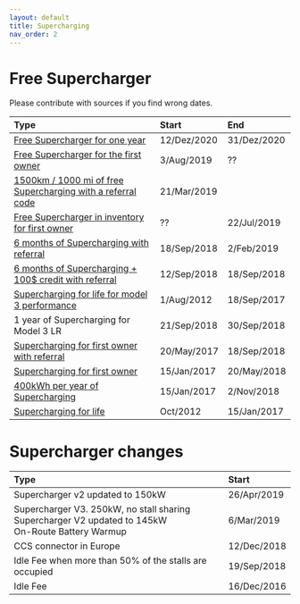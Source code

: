 ```yaml
---
layout: default
title: Supercharging
nav_order: 2
---
```


# Free Supercharger

Please contribute with sources if you find wrong dates.


| Type                                                      | Start             | End         |
|:----------------------------------------------------------|:------------------|:------------|
| <a href="https://electrek.co/2020/12/12/tesla-offers-one-year-free-supercharging-to-incentivize-deliveries-record-quarter-attempt/">Free Supercharger for one year</a> | 12/Dez/2020 | 31/Dez/2020 |
| <a href="https://electrek.co/2019/08/03/tesla-brings-back-unsustainable-free-unlimited-supercharging-perk/">Free Supercharger for the first owner</a> | 3/Aug/2019 | ?? |
| <a href="https://electrek.co/2019/03/21/tesla-referral-program-win-model-y-and-roadster-signed-elon-musk/">1500km / 1000 mi of free Supercharging with a referral code</a> | 21/Mar/2019 | |
| <a href="https://electrek.co/2019/07/22/tesla-removes-free-unlimited-supercharging-used-cars/">Free Supercharger in inventory for first owner</a> | ?? | 22/Jul/2019 |
| <a href="https://electrek.co/2018/10/20/tesla-referral-program-six-months-free-supercharging/">6 months of Supercharging with referral</a>                    | 18/Sep/2018       | 2/Feb/2019 |
| <a href="https://electrek.co/2018/10/20/tesla-referral-program-six-months-free-supercharging/">6 months of Supercharging + 100$ credit with referral</a>      | 12/Sep/2018       | 18/Sep/2018 |
| <a href="https://electrek.co/2018/08/01/tesla-adds-free-supercharging-for-model-3-performance-to-referral-program-extends-program-to-september-16/">Supercharging for life for model 3 performance</a>       | 1/Aug/2012          | 18/Sep/2017 |
| 1 year of Supercharging for Model 3 LR                   | 21/Sep/2018       | 30/Sep/2018 |
| <a href="https://electrek.co/2017/05/20/tesla-new-supercharger-model-s-model-x/">Supercharging for first owner with referral</a>                              | 20/May/2017                | 18/Sep/2018 |
| <a href="https://electrek.co/2017/05/20/tesla-new-supercharger-model-s-model-x/">Supercharging for first owner</a>                              | 15/Jan/2017                | 20/May/2018 |
| <a href="https://electrek.co/2018/11/12/tesla-supercharger-credit-end-model-s-model-x/">400kWh per year of Supercharging</a>                          | 15/Jan/2017       |  2/Nov/2018 |
| <a href="https://cleantechnica.com/2017/01/03/tesla-extends-free-unlimited-supercharger-access-offer-january-15/">Supercharging for life</a>                                     | Oct/2012          | 15/Jan/2017 |




# Supercharger changes

| Type                                                      | Start          
|:----------------------------------------------------------|:------------------|
| Supercharger v2 updated to 150kW                          |  26/Apr/2019      |
| Supercharger V3. 250kW, no stall sharing<br>Supercharger V2 updated to 145kW<br>On-Route Battery Warmup  | 6/Mar/2019       |
| CCS connector in Europe                                   | 12/Dec/2018       |
| Idle Fee when more than 50% of the stalls are occupied    | 19/Sep/2018       |
| Idle Fee                                                  | 16/Dec/2016       |

